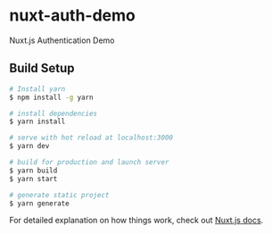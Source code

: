 # nuxt-auth-demo

Nuxt.js Authentication Demo

## Build Setup

```bash
# Install yarn
$ npm install -g yarn

# install dependencies
$ yarn install

# serve with hot reload at localhost:3000
$ yarn dev

# build for production and launch server
$ yarn build
$ yarn start

# generate static project
$ yarn generate
```

For detailed explanation on how things work, check out [Nuxt.js docs](https://nuxtjs.org).
